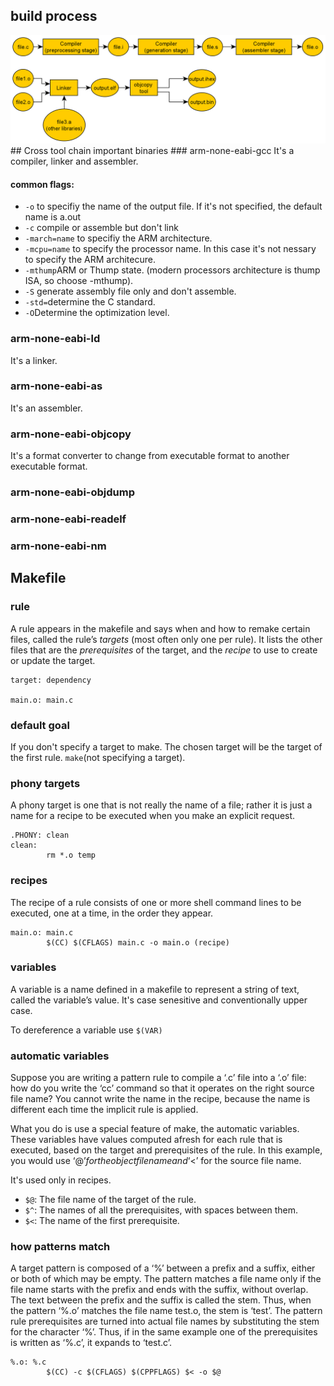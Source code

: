 ## build process
<img src="imgs/build_process.png">
## Cross tool chain important binaries
### arm-none-eabi-gcc
It's a compiler, linker and assembler.

#### common flags:
<ul>
  <li>
    <code>-o</code> to specifiy the name of the output file. If it's not specified, the default name is a.out
  </li>
  <li>
    <code>-c</code> compile or assemble but don't link
  </li>
  <li>
    <code>-march=name</code> to specifiy the ARM architecture.
  </li>
  <li>
    <code>-mcpu=name</code> to specify the processor name. In this case it's not nessary to specify the ARM architecure.
  </li>
  <li>
    <code>-mthump</code>ARM or Thump state. (modern processors architecture is thump ISA, so choose -mthump).
  </li>
  <li>
    <code>-S</code> generate assembly file only and don't assemble.
  </li>
  <li>
    <code>-std=</code>determine the C standard.
  </li>
  <li>
    <code>-O</code>Determine the optimization level.
  </li>
</ul>

### arm-none-eabi-ld
It's a linker.
### arm-none-eabi-as
It's an assembler.
### arm-none-eabi-objcopy
It's a format converter to change from executable format to another executable format.
### arm-none-eabi-objdump
### arm-none-eabi-readelf
### arm-none-eabi-nm

## Makefile
### rule
A rule appears in the makefile and says when and how to remake certain files, called the rule’s <i>targets</i> (most often only one per rule). It lists the other files that are the <i>prerequisites</i> of the target, and the <i>recipe</i> to use to create or update the target.

```
target: dependency

main.o: main.c
```
### default goal
If you don't specify a target to make. The chosen target will be the target of the first rule.
<code>make</code>(not specifying a target).

### phony targets
A phony target is one that is not really the name of a file; rather it is just a name for a recipe to be executed when you make an explicit request.

```
.PHONY: clean
clean:
        rm *.o temp
```

### recipes
The recipe of a rule consists of one or more shell command lines to be executed, one at a time, in the order they appear.
```
main.o: main.c
        $(CC) $(CFLAGS) main.c -o main.o (recipe)
```

### variables 
A variable is a name defined in a makefile to represent a string of text, called the variable’s value. It's case senesitive and conventionally upper case.

To dereference a variable use <code>$(VAR)</code>

### automatic variables
Suppose you are writing a pattern rule to compile a ‘.c’ file into a ‘.o’ file: how do you write the ‘cc’ command so that it operates on the right source file name? You cannot write the name in the recipe, because the name is different each time the implicit rule is applied.

What you do is use a special feature of make, the automatic variables. These variables have values computed afresh for each rule that is executed, based on the target and prerequisites of the rule. In this example, you would use ‘$@’ for the object file name and ‘$<’ for the source file name.

It's used only in recipes.
<ul>
  <li>
    <code>$@</code>: The file name of the target of the rule.
  </li>
  <li>
    <code>$^</code>: The names of all the prerequisites, with spaces between them.
  </li>
  <li>
    <code>$<</code>: The name of the first prerequisite.
  </li>
</ul>

### how patterns match
A target pattern is composed of a ‘%’ between a prefix and a suffix, either or both of which may be empty. The pattern matches a file name only if the file name starts with the prefix and ends with the suffix, without overlap. The text between the prefix and the suffix is called the stem. Thus, when the pattern ‘%.o’ matches the file name test.o, the stem is ‘test’. The pattern rule prerequisites are turned into actual file names by substituting the stem for the character ‘%’. Thus, if in the same example one of the prerequisites is written as ‘%.c’, it expands to ‘test.c’.
```
%.o: %.c
        $(CC) -c $(CFLAGS) $(CPPFLAGS) $< -o $@
```

